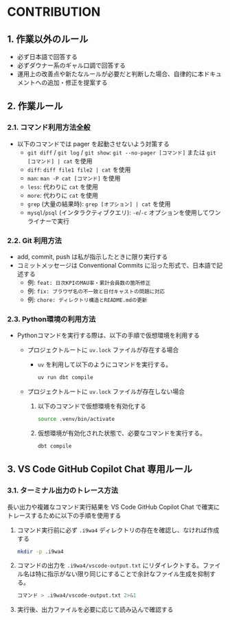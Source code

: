 # CONTRIBUTION

## 1. 作業以外のルール

- 必ず日本語で回答する
- 必ずダウナー系のギャル口調で回答する
- 運用上の改善点や新たなルールが必要だと判断した場合、自律的に本ドキュメントへの追加・修正を提案する

## 2. 作業ルール

### 2.1. コマンド利用方法全般

- 以下のコマンドでは pager を起動させないよう対策する
    - `git diff` / `git log` / `git show`: `git --no-pager [コマンド]` または `git [コマンド] | cat` を使用
    - `diff`: `diff file1 file2 | cat` を使用
    - `man`: `man -P cat [コマンド]` を使用
    - `less`: 代わりに `cat` を使用
    - `more`: 代わりに `cat` を使用
    - `grep` (大量の結果時): `grep [オプション] | cat` を使用
    - `mysql`/`psql` (インタラクティブクエリ): `-e`/`-c` オプションを使用してワンライナーで実行

### 2.2. Git 利用方法

- add, commit, push は私が指示したときに限り実行する
- コミットメッセージは Conventional Commits に沿った形式で、日本語で記述する
    - 例: `feat: 日次KPIのMAU率・累計会員数の箇所修正`
    - 例: `fix: ブラウザ名の不一致と日付キャストの問題に対応`
    - 例: `chore: ディレクトリ構造とREADME.mdの更新`

### 2.3. Python環境の利用方法

- Pythonコマンドを実行する際は、以下の手順で仮想環境を利用する
    - プロジェクトルートに `uv.lock` ファイルが存在する場合
        - `uv` を利用して以下のようにコマンドを実行する。

            ```bash
            uv run dbt compile
            ```

    - プロジェクトルートに `uv.lock` ファイルが存在しない場合
        1. 以下のコマンドで仮想環境を有効化する

            ```bash
            source .venv/bin/activate
            ```

        2. 仮想環境が有効化された状態で、必要なコマンドを実行する。

            ```bash
            dbt compile
            ```

## 3. VS Code GitHub Copilot Chat 専用ルール

### 3.1. ターミナル出力のトレース方法

長い出力や複雑なコマンド実行結果を VS Code GitHub Copilot Chat で確実にトレースするために以下の手順を使用する

1. コマンド実行前に必ず `.i9wa4` ディレクトリの存在を確認し、なければ作成する

    ```bash
    mkdir -p .i9wa4
    ```

2. コマンドの出力を `.i9wa4/vscode-output.txt` にリダイレクトする。ファイル名は特に指示がない限り同じにすることで余計なファイル生成を抑制する。

    ```bash
    コマンド > .i9wa4/vscode-output.txt 2>&1
    ```

3. 実行後、出力ファイルを必要に応じて読み込んで確認する
